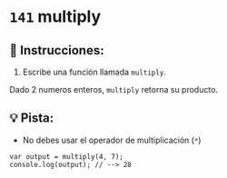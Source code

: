 # `141` multiply

## 📝 Instrucciones:

1. Escribe una función llamada `multiply`.

Dado 2 numeros enteros, `multiply` retorna su producto.

## :bulb: Pista:

* No debes usar el operador de multiplicación  (`*`)

```Js
var output = multiply(4, 7);
console.log(output); // --> 28
```